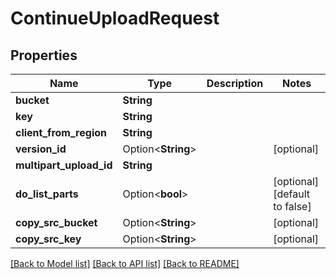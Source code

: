 # ContinueUploadRequest

## Properties

Name | Type | Description | Notes
------------ | ------------- | ------------- | -------------
**bucket** | **String** |  | 
**key** | **String** |  | 
**client_from_region** | **String** |  | 
**version_id** | Option<**String**> |  | [optional]
**multipart_upload_id** | **String** |  | 
**do_list_parts** | Option<**bool**> |  | [optional][default to false]
**copy_src_bucket** | Option<**String**> |  | [optional]
**copy_src_key** | Option<**String**> |  | [optional]

[[Back to Model list]](../README.md#documentation-for-models) [[Back to API list]](../README.md#documentation-for-api-endpoints) [[Back to README]](../README.md)


